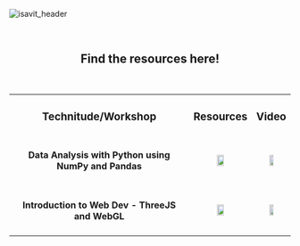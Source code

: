 ![isavit_header](https://user-images.githubusercontent.com/59109508/142487501-9a08ee00-871f-4719-9ecd-8e851c379041.png)

<br>
<h2 align=center>Find the resources here!</h2>
<br>

<table cellspacing="50" align=center>
  <tr>
    <td align=center>
      <h3>Technitude/Workshop</h3>
    </td>
    <td align=center>
      <h3>Resources</h3>
    </td>
    <td align=center>
      <h3>Video</h3>
    </td>
  </tr>  
  <tr>
    <td align=center>
      <h4>Data Analysis with Python using NumPy and Pandas</h4>
    </td>
    <td align=center>
      <a href="https://github.com/isa-vit/Workshops/tree/main/Data%20Analysis%20with%20Py%20using%20NumPy%20and%20Pandas"><img src="https://user-images.githubusercontent.com/59109508/142484065-70e77214-a84d-4dd1-9c3a-983595d90ab9.png" width="35%"></a>
    </td>
    <td align=center>
      <a href="https://www.youtube.com/watch?v=t4jjZPTF8jE"><img src="https://user-images.githubusercontent.com/59109508/142484086-c025c17a-0fed-4abe-ad60-25c6f71cdbe5.png" width="35%"></a>
    </td>
  </tr>
  
  <tr>
    <td align=center>
      <h4>Introduction to Web Dev - ThreeJS and WebGL</h4>
    </td>
    <td align=center>
      <a href="https://github.com/isa-vit/Workshops/tree/main/Introduction%20to%20Web%20Dev%20-%20ThreeJS%20and%20WebGL"><img src="https://user-images.githubusercontent.com/59109508/142484065-70e77214-a84d-4dd1-9c3a-983595d90ab9.png" width="35%"></a>
    </td>
    <td align=center>
      <a href="https://www.youtube.com/watch?v=xCD_llFZLEg"><img src="https://user-images.githubusercontent.com/59109508/142484086-c025c17a-0fed-4abe-ad60-25c6f71cdbe5.png" width="35%"></a>
    </td>
  </tr>
</table>
